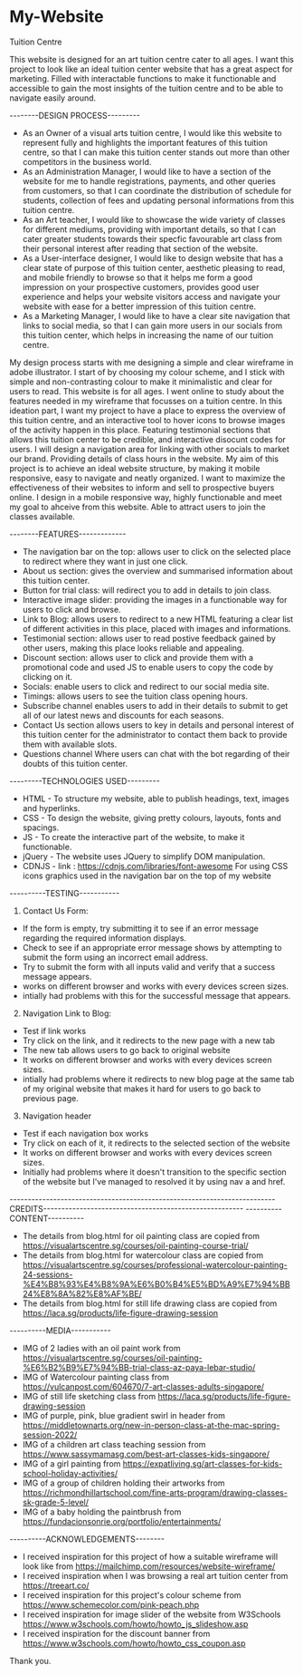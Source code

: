 # My-Website

Tuition Centre

This website is designed for an art tuition centre cater to all ages. I want this project to look like an ideal tuition center website that has a great aspect for marketing. Filled with interactable functions to make it functionable and accessible to gain the most insights of the tuition centre and to be able to navigate easily around.

--------DESIGN PROCESS---------
- As an Owner of a visual arts tuition centre, I would like this website to represent fully and highlights the important features of this tuition centre, so that I can make this tuition center stands out more than other competitors in the business world.
- As an Administration Manager, I would like to have a section of the website for me to handle registrations, payments, and other queries from customers, so that I can coordinate the distribution of schedule for students, collection of fees and updating personal informations from this tuition centre.
- As an Art teacher, I would like to showcase the wide variety of classes for different mediums, providing with important details, so that I can cater greater students towards their specfic favourable art class from their personal interest after reading that section of the website. 
- As a User-interface designer, I would like to design website that has a clear state of purpose of this tuition center, aesthetic pleasing to read, and mobile friendly to browse so that it helps me form a good impression on your prospective customers, provides good user experience and helps your website visitors access and navigate your website with ease for a better impression of this tuition centre.
- As a Marketing Manager, I would like to have a clear site navigation that links to social media, so that I can gain more users in our socials from this tuition center, which helps in increasing the name of our tuition centre.

My design process starts with me designing a simple and clear wireframe in adobe illustrator. I start of by choosing my colour scheme, and I stick with simple and non-contrasting colour to make it minimalistic and clear for users to read. This website is for all ages.  I went online to study about the features needed in my wireframe that focusses on a tuition centre. In this ideation part, I want my project to have a place to express the overview of this tuition centre, and an interactive tool to hover icons to browse images of the activity happen in this place. Featuring testimonial sections that allows this tuition center to be credible, and interactive disocunt codes for users. I will design a navigation area for linking with other socials to market our brand. Providing details of class hours in the website. My aim of this project is to achieve an ideal website structure, by making it mobile responsive, easy to navigate and neatly organized. I want to  maximize the effectiveness of their websites to inform and sell to prospective buyers online. I design in a mobile responsive way, highly functionable and meet my goal to ahceive from this website. Able to attract users to join the classes available.

--------FEATURES-------------
- The navigation bar on the top:
allows user to click on the selected place to redirect where they want in just one click.
- About us section:
gives the overview and summarised information about this tuition center.
- Button for trial class: 
will redirect you to add in details to join class.
- Interactive image slider:
providing the images in a functionable way for users to click and browse.
- Link to Blog:
allows users to redirect to a new HTML featuring a clear list of different activities in this place, placed with images and informations.
- Testimonial section:
allows user to read postive feedback gained by other users, making this place looks reliable and appealing.
- Discount section: 
allows user to click and provide them with a promotional code and used JS to enable users to copy the code by clicking on it.
- Socials: 
enable users to click and redirect to our social media site.
- Timings:
allows users to see the tuition class opening hours.
- Subscribe channel
enables users to add in their details to submit to get all of our latest news and discounts for each seasons.
- Contact Us section 
allows users to key in details and personal interest of this tuition center for the administrator to contact them back to provide them with available slots.
- Questions channel
Where users can chat with the bot regarding of their doubts of this tuition center.

---------TECHNOLOGIES USED---------
- HTML -
To structure my website, able to publish headings, text, images and hyperlinks.
- CSS -
To design the website, giving pretty colours, layouts, fonts and spacings. 
- JS -
To create the interactive part of the website, to make it functionable.
- jQuery -
The website uses JQuery to simplify DOM manipulation.
- CDNJS -
link : https://cdnjs.com/libraries/font-awesome
For using CSS icons graphics used in the navigation bar on the top of my website

----------TESTING-----------

1. Contact Us Form:
- If the form is empty, try submitting it to see if an error message regarding the required information displays.
- Check to see if an appropriate error message shows by attempting to submit the form using an incorrect email address.
- Try to submit the form with all inputs valid and verify that a success message appears.
- works on different browser and works with every devices screen sizes.
- intially had problems with this for the successful message that appears.

2. Navigation Link to Blog:
- Test if link works
- Try click on the link, and it redirects to the new page with a new tab
- The new tab allows users to go back to original website
- It works on different browser and works with every devices screen sizes.
- intially had problems where it redirects to new blog page at the same tab of my original website that makes it hard for users to go back to previous page.

3. Navigation header
- Test if each navigation box works
- Try click on each of it, it redirects to the selected section of the website
- It works on different browser and works with every devices screen sizes.
- Initially had problems where it doesn't transition to the specific section of the website but I've managed to resolved it by using nav a and href.

-------------------------------------------------------------------------CREDITS-------------------------------------------------------
 ----------CONTENT----------
- The details from blog.html for oil painting class are copied from https://visualartscentre.sg/courses/oil-painting-course-trial/
- The details from blog.html for watercolour class are copied from https://visualartscentre.sg/courses/professional-watercolour-painting-24-sessions-%E4%B8%93%E4%B8%9A%E6%B0%B4%E5%BD%A9%E7%94%BB24%E8%8A%82%E8%AF%BE/
- The details from blog.html for still life drawing class are copied from https://laca.sg/products/life-figure-drawing-session

 ----------MEDIA-----------
 - IMG of 2 ladies with an oil paint work from https://visualartscentre.sg/courses/oil-painting-%E6%B2%B9%E7%94%BB-trial-class-az-paya-lebar-studio/
 - IMG of Watercolour painting class from https://vulcanpost.com/604670/7-art-classes-adults-singapore/
 - IMG of still life sketching class from https://laca.sg/products/life-figure-drawing-session
 - IMG of purple, pink, blue gradient swirl in header from https://middletownarts.org/new-in-person-class-at-the-mac-spring-session-2022/
 - IMG of a children art class teaching session from https://www.sassymamasg.com/best-art-classes-kids-singapore/
 - IMG of a girl painting from https://expatliving.sg/art-classes-for-kids-school-holiday-activities/
 - IMG of a group of children holding their artworks from  https://richmondhillartschool.com/fine-arts-program/drawing-classes-sk-grade-5-level/
 - IMG of a baby holding the paintbrush from https://fundacionsonrie.org/portfolio/entertainments/

----------ACKNOWLEDGEMENTS--------
- I received inspiration for this project of how a suitable wireframe will look like from https://mailchimp.com/resources/website-wireframe/
- I received inspiration when I was browsing a real art tuition center from https://treeart.co/
- I received inspiration for this project's colour scheme from https://www.schemecolor.com/pink-peach.php
- I received inspiration for image slider of the website from W3Schools https://www.w3schools.com/howto/howto_js_slideshow.asp
- I received inspiration for the discount banner from https://www.w3schools.com/howto/howto_css_coupon.asp

Thank you.




